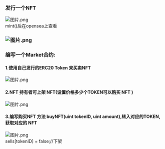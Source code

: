 <a name="N0MqR"></a>
### 发行一个NFT
![图片.png](https://cdn.nlark.com/yuque/0/2024/png/27181615/1705385888848-d57db043-fb89-477c-8bd0-e167added6f8.png#averageHue=%23232538&clientId=uea983b3e-1d47-4&from=paste&height=335&id=u8f43a589&originHeight=502&originWidth=844&originalType=binary&ratio=1.5&rotation=0&showTitle=false&size=41512&status=done&style=none&taskId=ue410964d-a200-42a9-a89f-784d421bb3e&title=&width=562.6666666666666)<br />mint()后在opensea上查看
<a name="Mx0XJ"></a>
### ![图片.png](https://cdn.nlark.com/yuque/0/2024/png/27181615/1705385976049-a7a86951-80c2-4955-b234-4c340c08b73a.png#averageHue=%23e0bfb5&clientId=uea983b3e-1d47-4&from=paste&height=480&id=uc238d39e&originHeight=720&originWidth=1362&originalType=binary&ratio=1.5&rotation=0&showTitle=false&size=900201&status=done&style=none&taskId=uc877f513-721f-48ac-8b99-a169b2d802a&title=&width=908)
<a name="b9KfL"></a>
### 编写一个Market合约:
<a name="PUaGy"></a>
#### 1.使用自己发行的ERC20 Token 来买卖NFT
![图片.png](https://cdn.nlark.com/yuque/0/2024/png/27181615/1705386089373-91721cd7-a36f-445a-b3ab-b4ad8d4eddec.png#averageHue=%2324273b&clientId=uea983b3e-1d47-4&from=paste&height=43&id=ua23f6003&originHeight=64&originWidth=977&originalType=binary&ratio=1.5&rotation=0&showTitle=false&size=21621&status=done&style=none&taskId=u74465e1e-4e0f-4018-a755-ca09c0f3955&title=&width=651.3333333333334)
<a name="rRCov"></a>
#### 2.NFT 持有者可上架 NFT(设置价格多少个TOKEN可以购买 NFT )
![图片.png](https://cdn.nlark.com/yuque/0/2024/png/27181615/1705386163838-8c597d43-cf28-4390-b276-cc3249de912a.png#averageHue=%2325273a&clientId=uea983b3e-1d47-4&from=paste&height=191&id=ue5b3a4aa&originHeight=287&originWidth=720&originalType=binary&ratio=1.5&rotation=0&showTitle=false&size=26441&status=done&style=none&taskId=uf2cb4476-a4dd-49d5-b183-8dd04603a7a&title=&width=480)
<a name="qDVEH"></a>
#### 3.编写购买NFT 方法 buyNFT(uint tokenID, uint amount),转入对应的TOKEN,获取对应的 NFT
![图片.png](https://cdn.nlark.com/yuque/0/2024/png/27181615/1705386227507-65066f63-374e-4b6d-8a8c-f76929799b07.png#averageHue=%23282a3e&clientId=uea983b3e-1d47-4&from=paste&height=151&id=u98bf7f74&originHeight=226&originWidth=869&originalType=binary&ratio=1.5&rotation=0&showTitle=false&size=39972&status=done&style=none&taskId=u7f9bb0ad-e16c-4a8a-a346-c967a34cce7&title=&width=579.3333333333334)<br />sells[tokenID] = false;//下架
